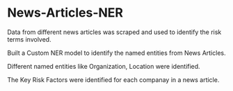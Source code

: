# News-Articles-NER

Data from different news articles was scraped and used to identify the risk terms involved.

Built a Custom NER model to identify the named entities from News Articles.

Different named entities like Organization, Location were identified.

The Key Risk Factors were identified for each companay in a news article.
